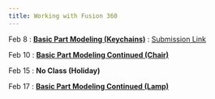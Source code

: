 ```yaml
---
title: Working with Fusion 360
---
```


Feb 8
: [**Basic Part Modeling (Keychains)**](#)
 : [Submission Link](https://forms.gle/2vnwh1drkZKrXgAb6)

Feb 10
: [**Basic Part Modeling Continued (Chair)**](#)

Feb 15
: **No Class (Holiday)**
  
Feb 17
: [**Basic Part Modeling Continued (Lamp)**](#)
